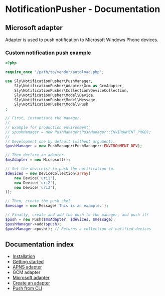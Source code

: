 # NotificationPusher - Documentation

## Microsoft adapter

Adapter is used to push notification to Microsoft Windows Phone devices.

### Custom notification push example

``` php
<?php

require_once '/path/to/vendor/autoload.php';

use Sly\NotificationPusher\PushManager,
    Sly\NotificationPusher\Adapter\Gcm as GcmAdapter,
    Sly\NotificationPusher\Collection\DeviceCollection,
    Sly\NotificationPusher\Model\Device,
    Sly\NotificationPusher\Model\Message,
    Sly\NotificationPusher\Model\Push
;

// First, instantiate the manager.
//
// Example for production environment:
// $pushManager = new PushManager(PushManager::ENVIRONMENT_PROD);
//
// Development one by default (without argument).
$pushManager = new PushManager(PushManager::ENVIRONMENT_DEV);

// Then declare an adapter.
$msAdapter = new Microsoft();

// Set the device(s) to push the notification to.
$devices = new DeviceCollection(array(
    new Device('uri1'),
    new Device('uri2'),
    new Device('uri3'),
));

// Then, create the push skel.
$message = new Message('This is an example.');

// Finally, create and add the push to the manager, and push it!
$push = new Push($msAdapter, $devices, $message);
$pushManager->add($push);
$pushManager->push(); // Returns a collection of notified devices
```

## Documentation index

* [Installation](https://github.com/Ph3nol/NotificationPusher/blob/master/doc/installation.md)
* [Getting started](https://github.com/Ph3nol/NotificationPusher/blob/master/doc/getting-started.md)
* [APNS adapter](https://github.com/Ph3nol/NotificationPusher/blob/master/doc/apns-adapter.md)
* GCM adapter
* [Microsoft adapter](https://github.com/unit27/NotificationPusher/blob/master/doc/ms-adapter.md)
* [Create an adapter](https://github.com/Ph3nol/NotificationPusher/blob/master/doc/create-an-adapter.md)
* [Push from CLI](https://github.com/Ph3nol/NotificationPusher/blob/master/doc/push-from-cli.md)
